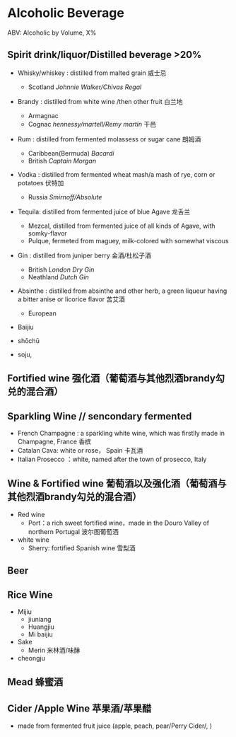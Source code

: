 # Alcoholic Beverage
ABV: Alcoholic by Volume, X%
## Spirit drink/liquor/Distilled beverage >20%
- Whisky/whiskey : distilled from malted grain 威士忌
  - Scotland *Johnnie Walker/Chivas Regal*
- Brandy : distilled from white wine /then other fruit 白兰地
  - Armagnac
  - Cognac *hennessy/martell/Remy martin* 干邑
- Rum : distilled from fermented molassess or sugar cane 朗姆酒
  - Caribbean(Bermuda) *Bacardi*
  - British *Captain Morgan*
- Vodka : distilled from fermented wheat mash/a mash of rye, corn or potatoes 伏特加
  - Russia *Smirnoff/Absolute* 
- Tequila: distilled from fermented juice of blue Agave 龙舌兰
  - Mezcal,  distilled from fermented juice of all kinds of Agave, with somky-flavor
  - Pulque, fermeted from maguey, milk-colored with somewhat viscous
- Gin : distilled from juniper berry 金酒/杜松子酒
  - British *London Dry Gin*
  - Neathland *Dutch Gin*
- Absinthe : distilled from absinthe and other herb, a green liqueur having a bitter anise or licorice flavor 苦艾酒
  - European
- Baijiu

- shōchū

- soju, 

## Fortified wine  强化酒（葡萄酒与其他烈酒brandy勾兑的混合酒）

## Sparkling Wine // sencondary fermented
- French Champagne : a sparkling white wine, which was firstlly made in Champagne, France 香槟
- Catalan Cava: white or rose， Spain 卡瓦酒
- Italian Prosecco ：white, named after the town of prosecco, Italy 

## Wine & Fortified wine  葡萄酒以及强化酒（葡萄酒与其他烈酒brandy勾兑的混合酒）
- Red wine
  - Port：a rich sweet fortified wine，made in the Douro Valley of northern Portugal 波尔图葡萄酒
- white wine
  - Sherry: fortified Spanish wine 雪梨酒
  

## Beer

## Rice Wine
- Mijiu
  - jiuniang
  - Huangjiu
  - Mi baijiu
- Sake
  - Merin 米林酒/味醂   
- cheongju

## Mead 蜂蜜酒
## Cider /Apple Wine 苹果酒/苹果醋
- made from fermented fruit juice (apple, peach, pear/Perry Cider/, )
